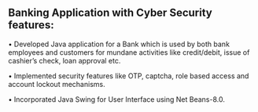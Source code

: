 ## Banking Application with Cyber Security features:

•	Developed Java application for a Bank which is used by both bank employees and customers for mundane activities like credit/debit, issue of cashier’s check, loan approval etc.

•	Implemented security features like OTP, captcha, role based access and account lockout mechanisms.

•	Incorporated Java Swing for User Interface using Net Beans-8.0.


